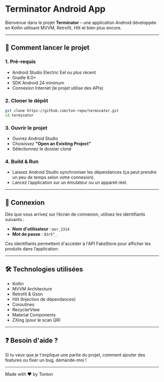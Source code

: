 
# Terminator Android App

Bienvenue dans le projet **Terminator** – une application Android développée en Kotlin utilisant MVVM, Retrofit, Hilt et bien plus encore.

---

## 🚀 Comment lancer le projet

### 1. Pré-requis

- Android Studio Electric Eel ou plus récent
- Gradle 8.0+
- SDK Android 24 minimum
- Connexion Internet (le projet utilise des APIs)

### 2. Cloner le dépôt

```bash
git clone https://github.com/ton-repo/terminator.git
cd terminator
```

### 3. Ouvrir le projet

- Ouvrez Android Studio
- Choisissez **"Open an Existing Project"**
- Sélectionnez le dossier cloné

### 4. Build & Run

- Laissez Android Studio synchroniser les dépendances (ça peut prendre un peu de temps selon votre connexion).
- Lancez l’application sur un émulateur ou un appareil réel.

---

## 🔐 Connexion

Dès que vous arrivez sur l’écran de connexion, utilisez les identifiants suivants :

- **Nom d'utilisateur** : `mor_2314`
- **Mot de passe** : `83r5^_`

Ces identifiants permettent d'accéder à l'API FakeStore pour afficher les produits dans l’application.

---

## 🛠 Technologies utilisées

- Kotlin
- MVVM Architecture
- Retrofit & Gson
- Hilt (Injection de dépendances)
- Coroutines
- RecyclerView
- Material Components
- ZXing (pour le scan QR)

---

## ❓ Besoin d'aide ?

Si tu veux que je t'explique une partie du projet, comment ajouter des features ou fixer un bug, demande-moi !

---

Made with ❤️ by Tonton
